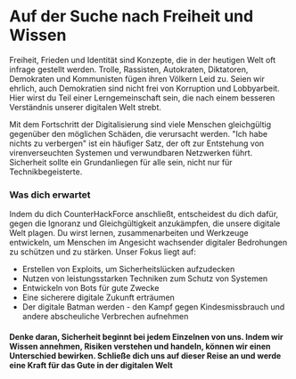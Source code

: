 # Auf der Suche nach Freiheit und Wissen


Freiheit, Frieden und Identität sind Konzepte, die in der heutigen Welt oft infrage gestellt werden. Trolle, Rassisten, Autokraten, Diktatoren, Demokraten und Kommunisten fügen ihren Völkern Leid zu. Seien wir ehrlich, auch Demokratien sind nicht frei von Korruption und Lobbyarbeit. Hier wirst du Teil einer Lerngemeinschaft sein, die nach einem besseren Verständnis unserer digitalen Welt strebt.

Mit dem Fortschritt der Digitalisierung sind viele Menschen gleichgültig gegenüber den möglichen Schäden, die verursacht werden. "Ich habe nichts zu verbergen" ist ein häufiger Satz, der oft zur Entstehung von virenverseuchten Systemen und verwundbaren Netzwerken führt. Sicherheit sollte ein Grundanliegen für alle sein, nicht nur für Technikbegeisterte.

### Was dich erwartet
Indem du dich CounterHackForce anschließt, entscheidest du dich dafür, gegen die Ignoranz und Gleichgültigkeit anzukämpfen, die unsere digitale Welt plagen. Du wirst lernen, zusammenarbeiten und Werkzeuge entwickeln, um Menschen im Angesicht wachsender digitaler Bedrohungen zu schützen und zu stärken. Unser Fokus liegt auf:

- Erstellen von Exploits, um Sicherheitslücken aufzudecken
- Nutzen von leistungsstarken Techniken zum Schutz von Systemen
- Entwickeln von Bots für gute Zwecke
- Eine sicherere digitale Zukunft erträumen
- Der digitale Batman werden - den Kampf gegen Kindesmissbrauch und andere abscheuliche Verbrechen aufnehmen
#### Denke daran, Sicherheit beginnt bei jedem Einzelnen von uns. Indem wir Wissen annehmen, Risiken verstehen und handeln, können wir einen Unterschied bewirken. Schließe dich uns auf dieser Reise an und werde eine Kraft für das Gute in der digitalen Welt
